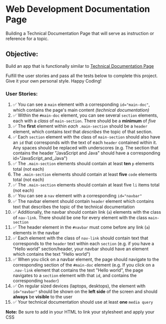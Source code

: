 # Web Development Documentation Page

Building a Technical Documentation Page that will serve as instruction or reference for a topic.

## Objective:
Build an app that is functionally similar to [Technical Documentation Page](https://technical-documentation-page.freecodecamp.rocks)

Fulfill the user stories and pass all the tests below to complete this project. Give it your own personal style. Happy Coding!

### User Stories:
1. ✅ You can see a `main` element with a corresponding `id="main-doc"`, which contains the page's main content _(technical documentation)_
2. ✅ Within the `#main-doc` element, you can see several `section` elements, each with a _class_ of `main-section`. There should be a **minimum** of _five_
3. ✅ The **first** element within _each_ `.main-section` should be a `header` element, which contains _text_ that _describes_ the topic of that section.
4. ✅ Each `section` element with the class of `main-section` should also have an `id` that corresponds with the text of each `header` contained within it. Any spaces should be replaced with underscores (e.g. The section that contains the header "JavaScript and Java" should have a corresponding id="JavaScript_and_Java")
5. ✅ The `.main-section` elements should contain at least **ten** `p` elements total (not each)
6. The `.main-section` elements should contain at least **five** `code` elements total (not each)
7. ✅ The `.main-section` elements should contain at least five `li` items total (not each)
8. ✅ You can see a `nav` element with a corresponding `id="navbar"`
9. ✅ The navbar element should contain `header` element which contains text that describes the topic of the technical documentation
10. ✅ Additionally, the navbar should contain link (`a`) elements with the class of `nav-link`. There should be one for every element with the class `main-section`
11. ✅ The header element in the `#navbar` must come before any link (`a`) elements in the navbar
12. ✅ Each element with the class of `nav-link` should contain text that corresponds to the `header` text within each `section` (e.g. if you have a "Hello world" section/header, your navbar should have an element which contains the text "Hello world")
13. ✅ When you click on a navbar element, the page should navigate to the corresponding section of the `#main-doc` element (e.g. If you click on a `.nav-link` element that contains the text "Hello world", the page navigates to a `section` element with that `id`, and contains the corresponding `header`)
14. ✅ On regular sized devices (laptops, desktops), the element with `id="navbar"` should be shown on the **left side** of the screen and should **always** be **visible** to the user
15. ✅ Your technical documentation should use at least **one** `media query`

**Note:** Be sure to add <link rel="stylesheet" href="styles.css"> in your HTML to link your stylesheet and apply your CSS